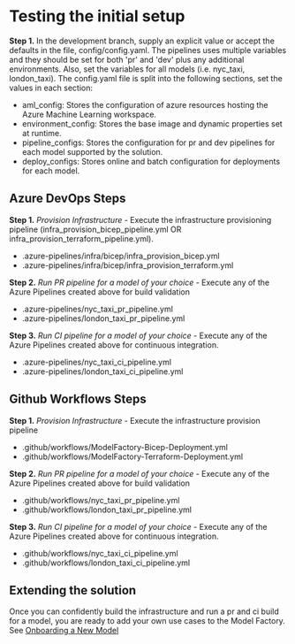 # Testing the initial setup 

**Step 1.** In the development branch, supply an explicit value or accept the defaults in the file, config/config.yaml. The pipelines uses multiple variables and they should be set for both 'pr' and 'dev' plus any additional environments. Also, set the variables for all models (i.e. nyc_taxi, london_taxi). The config.yaml file is split into the following sections, set the values in each section:

  - aml_config: Stores the configuration of azure resources hosting the Azure Machine Learning workspace.
  - environment_config: Stores the base image and dynamic properties set at runtime.
  - pipeline_configs: Stores the configuration for pr and dev pipelines for each model supported by the solution.
  - deploy_configs: Stores online and batch configuration for deployments for each model.  

## Azure DevOps Steps

**Step 1.** *Provision Infrastructure* - Execute the infrastructure provisioning pipeline (infra_provision_bicep_pipeline.yml OR infra_provision_terraform_pipeline.yml).

- .azure-pipelines/infra/bicep/infra_provision_bicep.yml
- .azure-pipelines/infra/bicep/infra_provision_terraform.yml

**Step 2.** *Run PR pipeline for a model of your choice* - Execute any of the Azure Pipelines created above for build validation

- .azure-pipelines/nyc_taxi_pr_pipeline.yml
- .azure-pipelines/london_taxi_pr_pipeline.yml

**Step 3.** *Run CI pipeline for a model of your choice* - Execute any of the Azure Pipelines created above for continuous integration.

- .azure-pipelines/nyc_taxi_ci_pipeline.yml
- .azure-pipelines/london_taxi_ci_pipeline.yml

## Github Workflows Steps

**Step 1.** *Provision Infrastructure* - Execute the infrastructure provision pipeline

- .github/workflows/ModelFactory-Bicep-Deployment.yml
- .github/workflows/ModelFactory-Terraform-Deployment.yml

**Step 2.** *Run PR pipeline for a model of your choice* - Execute any of the Azure Pipelines created above for build validation

- .github/workflows/nyc_taxi_pr_pipeline.yml
- .github/workflows/london_taxi_pr_pipeline.yml

**Step 3.** *Run CI pipeline for a model of your choice* - Execute any of the Azure Pipelines created above for continuous integration.

- .github/workflows/nyc_taxi_ci_pipeline.yml
- .github/workflows/london_taxi_ci_pipeline.yml

## Extending the solution

Once you can confidently build the infrastructure and run a pr and ci build for a model, you are ready to add your own use cases to the Model Factory. See [Onboarding a New Model](./OnboardingNewModel.md)
